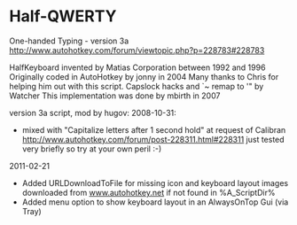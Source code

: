 Half-QWERTY
===========

One-handed Typing - version 3a
http://www.autohotkey.com/forum/viewtopic.php?p=228783#228783

HalfKeyboard invented by Matias Corporation between 1992 and 1996
Originally coded in AutoHotkey by jonny in 2004
Many thanks to Chris for helping him out with this script.
Capslock hacks and `~ remap to '" by Watcher
This implementation was done by mbirth in 2007

version 3a script, mod by hugov:
2008-10-31:
- mixed with "Capitalize letters after 1 second hold" at request of Calibran
  http://www.autohotkey.com/forum/post-228311.html#228311
  just tested very briefly so try at your own peril :-)

2011-02-21
- Added URLDownloadToFile for missing icon and keyboard layout 
  images downloaded from www.autohotkey.net if not found in %A_ScriptDir%
- Added menu option to show keyboard layout in an AlwaysOnTop Gui (via Tray)

